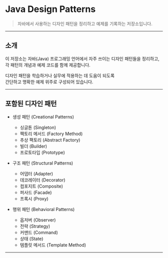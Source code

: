 
# Java Design Patterns

> 자바에서 사용하는 디자인 패턴을 정리하고 예제를 기록하는 저장소입니다.

---

## 소개

이 저장소는 자바(Java) 프로그래밍 언어에서 자주 쓰이는 디자인 패턴들을 정리하고,  
각 패턴의 개념과 예제 코드를 함께 제공합니다.

디자인 패턴을 학습하거나 실무에 적용하는 데 도움이 되도록  
간단하고 명확한 예제 위주로 구성되어 있습니다.

---

## 포함된 디자인 패턴

- 생성 패턴 (Creational Patterns)
    - 싱글톤 (Singleton)
    - 팩토리 메서드 (Factory Method)
    - 추상 팩토리 (Abstract Factory)
    - 빌더 (Builder)
    - 프로토타입 (Prototype)

- 구조 패턴 (Structural Patterns)
    - 어댑터 (Adapter)
    - 데코레이터 (Decorator)
    - 컴포지트 (Composite)
    - 퍼사드 (Facade)
    - 프록시 (Proxy)

- 행위 패턴 (Behavioral Patterns)
    - 옵저버 (Observer)
    - 전략 (Strategy)
    - 커맨드 (Command)
    - 상태 (State)
    - 템플릿 메서드 (Template Method)

---



